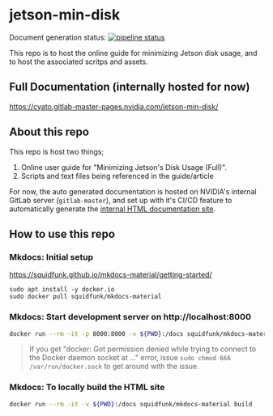 # jetson-min-disk

Document generation status: [![pipeline status](https://gitlab-master.nvidia.com/cyato/jetson-min-disk/badges/main/pipeline.svg)](https://gitlab-master.nvidia.com/cyato/jetson-min-disk/-/commits/main)

This repo is to host the online guide for minimizing Jetson disk usage, and to host the associated scritps and assets.

## Full Documentation (internally hosted for now)
https://cyato.gitlab-master-pages.nvidia.com/jetson-min-disk/

## About this repo

This repo is host two things;

1. Online user guide for "Minimizing Jetson's Disk Usage (Full)".
2. Scripts and text files being referenced in the guide/article

For now, the auto generated documentation is hosted on NVIDIA's internal GitLab server (`gitlab-master`), and set up with it's CI/CD feature to automatically generate the [internal HTML documentation site](https://cyato.gitlab-master-pages.nvidia.com/jetson-disk-usage/).

## How to use this repo

### Mkdocs: Initial setup

https://squidfunk.github.io/mkdocs-material/getting-started/

```
sudo apt install -y docker.io
sudo docker pull squidfunk/mkdocs-material
```

### Mkdocs: Start development server on http://localhost:8000

```bash
docker run --rm -it -p 8000:8000 -v ${PWD}:/docs squidfunk/mkdocs-material
```

> If you get "docker: Got permission denied while trying to connect to the Docker daemon socket at ..." error, 
> issue `sudo chmod 666 /var/run/docker.sock` to get around with the issue.

### Mkdocs: To locally build the HTML site

```bash
docker run --rm -it -v ${PWD}:/docs squidfunk/mkdocs-material build
```
